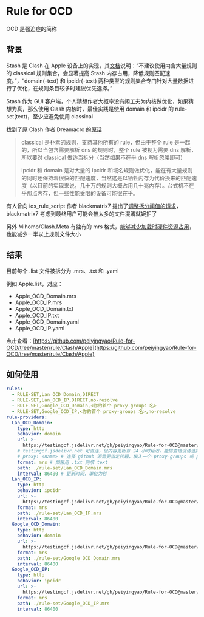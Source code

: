 # Rule for OCD

OCD 是强迫症的简称

## 背景

Stash 是 Clash 在 Apple 设备上的实现，其[文档](https://stash.wiki/rules/rule-set 'https://stash.wiki/rules/rule-set')说明：“不建议使用内含大量规则的 classical 规则集合，会显著提高 Stash 内存占用，降低规则匹配速度。”，“domain(-text) 和 ipcidr(-text) 两种类型的规则集合专门针对大量数据进行了优化，在规则条目较多时建议优先选择。”

Stash 作为 GUI 客户端，个人猜想作者大概率没有闲工夫为内核做优化，如果猜想为真，那么使用 Clash 内核时，最佳实践是使用 domain 和 ipcidr 的 rule-set(text)，至少应避免使用 classical

找到了原 Clash 作者 Dreamacro 的[原话](https://web.archive.org/web/20221116130342/https://github.com/Dreamacro/clash/issues/1165 'https://web.archive.org/web/20221116130342/https://github.com/Dreamacro/clash/issues/1165')

> classical 是朴素的规则，支持其他所有的 rule，但由于整个 rule 是一起的，所以当包含需要解析 dns 的规则时，整个 rule 被视为需要 dns 解析，所以要对 classical 做适当拆分（当然如果不在乎 dns 解析忽略即可）
>
> ipcidr 和 domain 是对大量的 ipcidr 和域名规则做优化，能在有大量规则的同时还保持着很快的匹配速度，当然这是以牺牲内存为代价换来的匹配速度（以目前的实现来说，几十万的规则大概占用几十兆内存）。台式机不在乎那点内存，但一些性能受限的设备可能很在乎。

有人曾向 ios_rule_script 作者 blackmatrix7 提出了[调整拆分阈值的请求](https://github.com/blackmatrix7/ios_rule_script/issues/569#issuecomment-1131664794 'https://github.com/blackmatrix7/ios_rule_script/issues/569#issuecomment-1131664794')，blackmatrix7 考虑到最终用户可能会被太多的文件混淆就婉拒了

另外 Mihomo/Clash.Meta 有独有的 mrs 格式，[能够减少加载时硬件资源占用](https://github.com/MetaCubeX/mihomo/issues/1494#issuecomment-2328193689 'https://github.com/MetaCubeX/mihomo/issues/1494#issuecomment-2328193689')，也能减少一半以上规则文件大小

## 结果

目前每个 .list 文件被拆分为 .mrs、.txt 和 .yaml

例如 Apple.list，对应：

- Apple_OCD_Domain.mrs
- Apple_OCD_IP.mrs
- Apple_OCD_Domain.txt
- Apple_OCD_IP.txt
- Apple_OCD_Domain.yaml
- Apple_OCD_IP.yaml

点击查看：[https://github.com/peiyingyao/Rule-for-OCD/tree/master/rule/Clash/Apple](https://github.com/peiyingyao/Rule-for-OCD/tree/master/rule/Clash/Apple)

## 如何使用

```yaml
rules:
  - RULE-SET,Lan_OCD_Domain,DIRECT
  - RULE-SET,Lan_OCD_IP,DIRECT,no-resolve
  - RULE-SET,Google_OCD_Domain,<你的首个 proxy-groups 名>
  - RULE-SET,Google_OCD_IP,<你的首个 proxy-groups 名>,no-resolve
rule-providers:
  Lan_OCD_Domain:
    type: http
    behavior: domain
    url: >-
      https://testingcf.jsdelivr.net/gh/peiyingyao/Rule-for-OCD@master/rule/Clash/Lan/Lan_OCD_Domain.mrs
    # testingcf.jsdelivr.net 可直连，但内容更新有 24 小时延迟，能排查错误请选择 github 源: https://raw.githubusercontent.com/peiyingyao/Rule-for-OCD/refs/heads/master/rule/Clash/Lan/Lan_OCD_Domain.mrs
    # proxy: <name> # 选择 github 源需要指定代理，填入一个 proxy-groups 或 proxies 名
    format: mrs # 如果用 .txt 则填 text
    path: ./rule-set/Lan_OCD_Domain.mrs
    interval: 86400 # 更新时间，单位为秒
  Lan_OCD_IP:
    type: http
    behavior: ipcidr
    url: >-
      https://testingcf.jsdelivr.net/gh/peiyingyao/Rule-for-OCD@master/rule/Clash/Lan/Lan_OCD_IP.mrs
    format: mrs
    path: ./rule-set/Lan_OCD_IP.mrs
    interval: 86400
  Google_OCD_Domain:
    type: http
    behavior: domain
    url: >-
      https://testingcf.jsdelivr.net/gh/peiyingyao/Rule-for-OCD@master/rule/Clash/Google/Google_OCD_Domain.mrs
    format: mrs
    path: ./rule-set/Google_OCD_Domain.mrs
    interval: 86400
  Google_OCD_IP:
    type: http
    behavior: ipcidr
    url: >-
      https://testingcf.jsdelivr.net/gh/peiyingyao/Rule-for-OCD@master/rule/Clash/Google/Google_OCD_IP.mrs
    format: mrs
    path: ./rule-set/Google_OCD_IP.mrs
    interval: 86400
```
